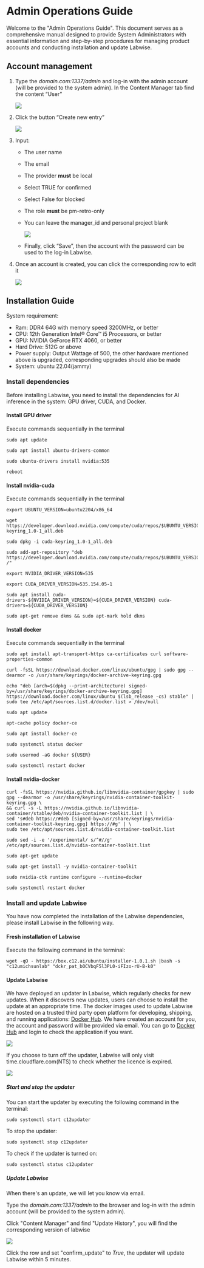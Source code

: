 # Admin Operations Guide

Welcome to the "Admin Operations Guide". This document serves as a comprehensive manual designed to provide System
Administrators with essential information and step-by-step procedures for managing product accounts and conducting
installation and update Labwise.

## Account management

1. Type the *domain.com:1337/admin* and log-in with the admin account (will be provided to the system admin). In the
   Content Manager tab find the content “User”

   ![](../images/img_98.png)
2. Click the button “Create new entry”

   ![](../images/img_99.png)
3. Input:
    * The user name
    * The email
    * The provider **must** be local
    * Select TRUE for confirmed
    * Select False for blocked
    * The role **must** be pm-retro-only
    * You can leave the manager_id and personal project blank
     
      ![](../images/img_100.png)
    * Finally, click “Save”, then the account with the password can be used to the log-in Labwise.

4. Once an account is created, you can click the corresponding row to edit it

   ![](../images/img_101.png)

## Installation Guide

System requirement:
* Ram: ‎DDR4 64G with memory speed 3200MHz, or better
* CPU: ‎12th Generation Intel® Core™ i5 Processors, or better
* GPU: NVIDIA GeForce RTX 4060, or better
* Hard Drive: 512G or above
* Power supply: Output Wattage of 500, the other hardware mentioned above is upgraded, corresponding upgrades should also be made
* System: ubuntu 22.04(jammy)


### Install dependencies
Before installing Labwise, you need to install the dependencies for AI inference in the system: GPU driver, CUDA, and Docker.
#### Install GPU driver
Execute commands sequentially in the terminal

```
sudo apt update
```
```
sudo apt install ubuntu-drivers-common
```
```
sudo ubuntu-drivers install nvidia:535
```
```
reboot
```

#### Install nvidia-cuda
Execute commands sequentially in the terminal
```
export UBUNTU_VERSION=ubuntu2204/x86_64
```
```
wget https://developer.download.nvidia.com/compute/cuda/repos/$UBUNTU_VERSION/cuda-keyring_1.0-1_all.deb
```
```
sudo dpkg -i cuda-keyring_1.0-1_all.deb
```
```
sudo add-apt-repository "deb https://developer.download.nvidia.com/compute/cuda/repos/$UBUNTU_VERSION/ /"
```
```
export NVIDIA_DRIVER_VERSION=535
```
```
export CUDA_DRIVER_VERSION=535.154.05-1
```
```
sudo apt install cuda-drivers-${NVIDIA_DRIVER_VERSION}=${CUDA_DRIVER_VERSION} cuda-drivers=${CUDA_DRIVER_VERSION}
```
```
sudo apt-get remove dkms && sudo apt-mark hold dkms
```

#### Install docker 
Execute commands sequentially in the terminal
```
sudo apt install apt-transport-https ca-certificates curl software-properties-common
```
```
curl -fsSL https://download.docker.com/linux/ubuntu/gpg | sudo gpg --dearmor -o /usr/share/keyrings/docker-archive-keyring.gpg
```
```
echo "deb [arch=$(dpkg --print-architecture) signed-by=/usr/share/keyrings/docker-archive-keyring.gpg] https://download.docker.com/linux/ubuntu $(lsb_release -cs) stable" | sudo tee /etc/apt/sources.list.d/docker.list > /dev/null
```
```
sudo apt update
```
```
apt-cache policy docker-ce
```
```
sudo apt install docker-ce
```
```
sudo systemctl status docker
```
```
sudo usermod -aG docker ${USER}
```
```
sudo systemctl restart docker
```

#### Install nvidia-docker
```
curl -fsSL https://nvidia.github.io/libnvidia-container/gpgkey | sudo gpg --dearmor -o /usr/share/keyrings/nvidia-container-toolkit-keyring.gpg \
&& curl -s -L https://nvidia.github.io/libnvidia-container/stable/deb/nvidia-container-toolkit.list | \
sed 's#deb https://#deb [signed-by=/usr/share/keyrings/nvidia-container-toolkit-keyring.gpg] https://#g' | \
sudo tee /etc/apt/sources.list.d/nvidia-container-toolkit.list
```
```
sudo sed -i -e '/experimental/ s/^#//g' /etc/apt/sources.list.d/nvidia-container-toolkit.list
```
```
sudo apt-get update
```
```
sudo apt-get install -y nvidia-container-toolkit
```
```
sudo nvidia-ctk runtime configure --runtime=docker
```
```
sudo systemctl restart docker
```

### Install and update Labwise
You have now completed the installation of the Labwise dependencies, please install Labwise in the following way.

#### Fresh installation of Labwise
Execute the following command in the terminal:
```
wget -qO - https://box.c12.ai/ubuntu/installer-1.0.1.sh |bash -s "c12umichsunlab" "dckr_pat_bOCVbqF5l3PL0-iFIzo-rU-B-k0"
```


#### Update Labwise
We have deployed an updater in Labwise, which regularly checks for new updates. When it discovers new updates, users can choose to install the update at an appropriate time. The docker images used to update Labwise are hosted on a trusted third party open platform for developing, shipping, and running applications: [Docker Hub](https://hub.docker.com/). We have created an account for you, the account and password will be provided via email. You can go to [Docker Hub](https://hub.docker.com/) and login to check the application if you want.

![](../images/img_102.png)

If you choose to turn off the updater, Labwise will only visit time.cloudflare.com(NTS) to check whether the licence is expired.

![](../images/img_103.png)
##### Start and stop the updater

You can start the updater by executing the following command in the terminal:
```
sudo systemctl start c12updater
```
To stop the updater:
```
sudo systemctl stop c12updater
```
To check if the updater is turned on:

```
sudo systemctl status c12updater
```

##### Update Labwise
When there's an update, we will let you know via email.

Type the *domain.com:1337/admin* to the browser and log-in with the admin account (will be provided to the system admin).

Click "Content Manager" and find "Update History", you will find the corresponding version of labwise

![](../images/img_104.png)

Click the row and set "confirm_update" to *True*, the updater will update Labwise within 5 minutes.

